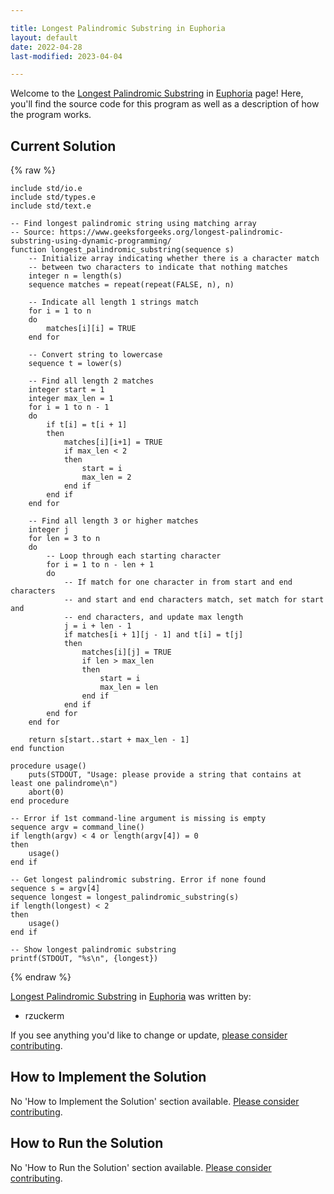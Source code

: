```yaml
---

title: Longest Palindromic Substring in Euphoria
layout: default
date: 2022-04-28
last-modified: 2023-04-04

---
```


Welcome to the [Longest Palindromic Substring](https://sampleprograms.io/projects/longest-palindromic-substring) in [Euphoria](https://sampleprograms.io/languages/euphoria) page! Here, you'll find the source code for this program as well as a description of how the program works.

## Current Solution

{% raw %}

```euphoria
include std/io.e
include std/types.e
include std/text.e

-- Find longest palindromic string using matching array
-- Source: https://www.geeksforgeeks.org/longest-palindromic-substring-using-dynamic-programming/
function longest_palindromic_substring(sequence s)
    -- Initialize array indicating whether there is a character match
    -- between two characters to indicate that nothing matches
    integer n = length(s)
    sequence matches = repeat(repeat(FALSE, n), n)

    -- Indicate all length 1 strings match
    for i = 1 to n
    do
        matches[i][i] = TRUE
    end for

    -- Convert string to lowercase
    sequence t = lower(s)

    -- Find all length 2 matches
    integer start = 1
    integer max_len = 1
    for i = 1 to n - 1
    do
        if t[i] = t[i + 1]
        then
            matches[i][i+1] = TRUE
            if max_len < 2
            then
                start = i
                max_len = 2
            end if
        end if
    end for

    -- Find all length 3 or higher matches
    integer j
    for len = 3 to n
    do
        -- Loop through each starting character
        for i = 1 to n - len + 1
        do
            -- If match for one character in from start and end characters
            -- and start and end characters match, set match for start and
            -- end characters, and update max length
            j = i + len - 1
            if matches[i + 1][j - 1] and t[i] = t[j]
            then
                matches[i][j] = TRUE
                if len > max_len
                then
                    start = i
                    max_len = len
                end if
            end if
        end for
    end for

    return s[start..start + max_len - 1]
end function

procedure usage()
    puts(STDOUT, "Usage: please provide a string that contains at least one palindrome\n")
    abort(0)
end procedure

-- Error if 1st command-line argument is missing is empty
sequence argv = command_line()
if length(argv) < 4 or length(argv[4]) = 0
then
    usage()
end if

-- Get longest palindromic substring. Error if none found
sequence s = argv[4]
sequence longest = longest_palindromic_substring(s)
if length(longest) < 2
then
    usage()
end if

-- Show longest palindromic substring
printf(STDOUT, "%s\n", {longest})
```

{% endraw %}

[Longest Palindromic Substring](https://sampleprograms.io/projects/longest-palindromic-substring) in [Euphoria](https://sampleprograms.io/languages/euphoria) was written by:

- rzuckerm

If you see anything you'd like to change or update, [please consider contributing](https://github.com/TheRenegadeCoder/sample-programs).

## How to Implement the Solution

No 'How to Implement the Solution' section available. [Please consider contributing](https://github.com/TheRenegadeCoder/sample-programs-website).

## How to Run the Solution

No 'How to Run the Solution' section available. [Please consider contributing](https://github.com/TheRenegadeCoder/sample-programs-website).